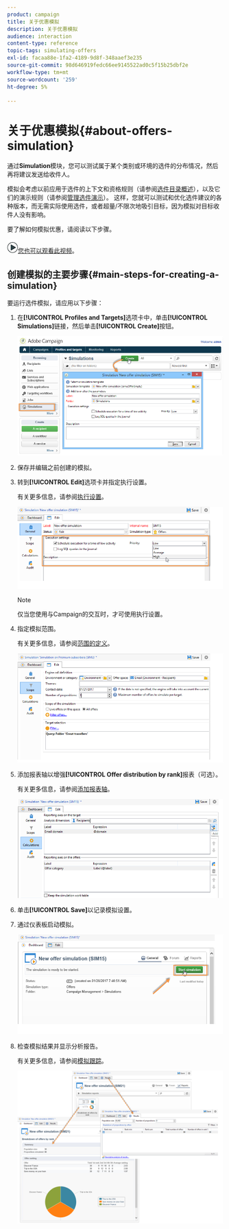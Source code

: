 ```yaml
---
product: campaign
title: 关于优惠模拟
description: 关于优惠模拟
audience: interaction
content-type: reference
topic-tags: simulating-offers
exl-id: facaa88e-1fa2-4189-9d8f-348aaef3e235
source-git-commit: 98d646919fedc66ee9145522ad0c5f15b25dbf2e
workflow-type: tm+mt
source-wordcount: '259'
ht-degree: 5%

---
```


# 关于优惠模拟{#about-offers-simulation}

通过&#x200B;**Simulation**&#x200B;模块，您可以测试属于某个类别或环境的选件的分布情况，然后再将建议发送给收件人。

模拟会考虑以前应用于选件的上下文和资格规则（请参阅[选件目录概述](../../interaction/using/offer-catalog-overview.md)），以及它们的演示规则（请参阅[管理选件演示](../../interaction/using/managing-offer-presentation.md)）。 这样，您就可以测试和优化选件建议的各种版本，而无需实际使用选件，或者超量/不限次地吸引目标，因为模拟对目标收件人没有影响。

要了解如何模拟优惠，请阅读以下步骤。

![](assets/do-not-localize/how-to-video.png)[您也可以观看此视频](https://helpx.adobe.com/campaign/classic/how-to/simulate-offer-in-acv6.html?playlist=/ccx/v1/collection/product/campaign/classic/segment/digital-marketers/explevel/intermediate/applaunch/introduction/collection.ccx.js&amp;ref=helpx.adobe.com)。

## 创建模拟的主要步骤{#main-steps-for-creating-a-simulation}

要运行选件模拟，请应用以下步骤：

1. 在&#x200B;**[!UICONTROL Profiles and Targets]**&#x200B;选项卡中，单击&#x200B;**[!UICONTROL Simulations]**&#x200B;链接，然后单击&#x200B;**[!UICONTROL Create]**&#x200B;按钮。

   ![](assets/offer_simulation_001.png)

1. 保存并编辑之前创建的模拟。
1. 转到&#x200B;**[!UICONTROL Edit]**&#x200B;选项卡并指定执行设置。

   有关更多信息，请参阅[执行设置](../../interaction/using/execution-settings.md)。

   ![](assets/offer_simulation_003.png)

   >[!NOTE]
   >
   >仅当您使用与Campaign的交互时，才可使用执行设置。

1. 指定模拟范围。

   有关更多信息，请参阅[范围的定义](../../interaction/using/simulation-scope.md#definition-of-the-scope)。

   ![](assets/offer_simulation_004.png)

1. 添加报表轴以增强&#x200B;**[!UICONTROL Offer distribution by rank]**&#x200B;报表（可选）。

   有关更多信息，请参阅[添加报表轴](../../interaction/using/simulation-scope.md#adding-reporting-axes)。

   ![](assets/offer_simulation_005.png)

1. 单击&#x200B;**[!UICONTROL Save]**&#x200B;以记录模拟设置。
1. 通过仪表板启动模拟。

   ![](assets/offer_simulation_006.png)

1. 检查模拟结果并显示分析报告。

   有关更多信息，请参阅[模拟跟踪](../../interaction/using/simulation-tracking.md)。

   ![](assets/offer_simulation_007.png)

